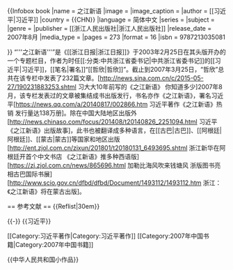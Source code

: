 {{Infobox book
|name          = 之江新语
|image         = 
|image_caption = 
|author        = [[习近平|习近平]]
|country       = {{CHN}}
|language      = 简体中文
|series        = 
|subject       = 
|genre         = 
|publisher     = [[浙江人民出版社|浙江人民出版社]]
|release_date  = 2007年8月
|media_type    = 
|pages         = 273
|format        = 16
|isbn          = 9787213035081

}}
“'''之江新语'''”是《[[浙江日报|浙江日报]]》于2003年2月25日在其头版开办的一个专题栏目，作者为时任[[:分类:中共浙江省委书记|中共浙江省委书记]]的[[习近平|习近平]]，[[笔名|署名]]“[[哲欣|哲欣]]”。截止到2007年3月25日，“哲欣”总共在该专栏中发表了232篇文章。<ref>[http://news.sina.com.cn/c/2015-05-27/190231883253.shtml 习大大10年前写的《之江新语》 你知道多少]</ref>2007年8月，该专栏发表过的文章被集结成书出版发行，书名亦作《之江新语》，署名习近平<ref>[https://news.qq.com/a/20140817/002866.htm 习近平著作《之江新语》热销 发行量达138万册]</ref>。除在中国大陆地区出版外<ref>[http://news.chinaso.com/focus/201408/t20140826_2251094.html 习近平《之江新语》出版故事]</ref>，此书也被翻译成多种语言，在[[古巴|古巴]]、[[阿根廷|阿根廷]]、[[蒙古|蒙古]]等国家和地区出版<ref>[http://ent.zjol.com.cn/zixun/201801/t20180131_6493695.shtml 浙江新华在阿根廷开首个中文书店 《之江新语》推多种西语版]</ref><ref>[https://zj.zjol.com.cn/news/865696.html 加勒比海风吹来钱塘风 浙版图书亮相古巴国际书展]</ref><ref>[http://www.scio.gov.cn/dfbd/dfbd/Document/1493112/1493112.htm 浙江：《之江新语》将在蒙古出版]</ref>。

== 参考文献 ==
{{Reflist|30em}}

{{-}}
{{习近平}}

[[Category:习近平著作|Category:习近平著作]]
[[Category:2007年中国书籍|Category:2007年中国书籍]]

{{中华人民共和国小作品}}